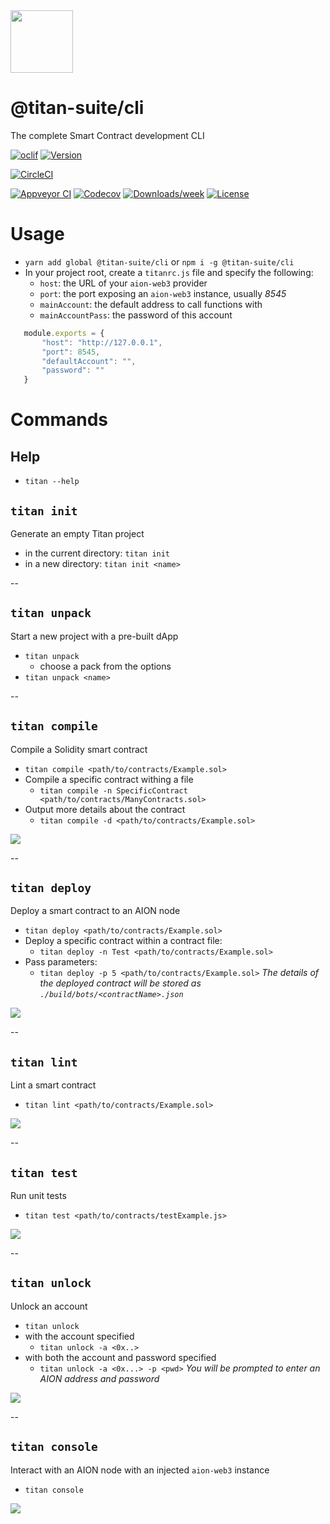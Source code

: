 <img src="https://s15.postimg.cc/spmnht6zf/Titan_Logo.png" width="100" height="100">  

@titan-suite/cli
================

The complete Smart Contract development CLI

[![oclif](https://img.shields.io/badge/cli-oclif-brightgreen.svg)](https://oclif.io)
[![Version](https://img.shields.io/npm/v/@titan-suite/cli.svg)](https://npmjs.org/package/@titan-suite/cli)

[![CircleCI](https://circleci.com/gh/titan-suite/cli/tree/master.svg?style=shield)](https://circleci.com/gh/titan-suite/cli/tree/master)

[![Appveyor CI](https://ci.appveyor.com/api/projects/status/github/titan-suite/cli?branch=master&svg=true)](https://ci.appveyor.com/project/titan-suite/cli/branch/master)
[![Codecov](https://codecov.io/gh/titan-suite/cli/branch/master/graph/badge.svg)](https://codecov.io/gh/titan-suite/cli)
[![Downloads/week](https://img.shields.io/npm/dw/@titan-suite/cli.svg)](https://npmjs.org/package/@titan-suite/cli)
[![License](https://img.shields.io/npm/l/@titan-suite/cli.svg)](https://github.com/titan-suite/cli/blob/master/package.json)


# Usage

- `yarn add global @titan-suite/cli` or `npm i -g @titan-suite/cli`
- In your project root, create a `titanrc.js` file and specify the following:
    - `host`: the URL of your `aion-web3` provider
    - `port`: the port exposing an `aion-web3` instance, usually *8545*
    - `mainAccount`: the default address to call functions with
    - `mainAccountPass`: the password of this account
```javascript
   module.exports = {
       "host": "http://127.0.0.1",
       "port": 8545,
       "defaultAccount": "",
       "password": ""
   }
```


# Commands

## Help
- `titan --help`

## `titan init` 

Generate an empty Titan project
- in the current directory: `titan init`
- in a new directory: `titan init <name>`

--

## `titan unpack`

Start a new project with a pre-built dApp
- `titan unpack`
    - choose a pack from the options
- `titan unpack <name>`

--

## `titan compile`

Compile a Solidity smart contract
- `titan compile <path/to/contracts/Example.sol>`
- Compile a specific contract withing a file
    - `titan compile -n SpecificContract <path/to/contracts/ManyContracts.sol>`
- Output more details about the contract
    - `titan compile -d <path/to/contracts/Example.sol>`

![](https://s33.postimg.cc/41x0ksvcv/compile.png)

--

## `titan deploy`

Deploy a smart contract to an AION node
- `titan deploy <path/to/contracts/Example.sol>`
- Deploy a specific contract within a contract file:
    - `titan deploy -n Test <path/to/contracts/Example.sol>`
- Pass parameters:
    - `titan deploy -p 5 <path/to/contracts/Example.sol>`
_The details of the deployed contract will be stored as `./build/bots/<contractName>.json`_

![](https://s33.postimg.cc/bhwa6lqrz/deploy.png)

--

## `titan lint`

Lint a smart contract
- `titan lint <path/to/contracts/Example.sol>`

![](https://s33.postimg.cc/8b1qn0173/lint.png)

--

## `titan test`

Run unit tests
- `titan test <path/to/contracts/testExample.js>`

![](https://s33.postimg.cc/m4q3c16n3/test.png)

--

## `titan unlock`

Unlock an account
- `titan unlock`
- with the account specified
    - `titan unlock -a <0x..>`
- with both the account and password specified
    - `titan unlock -a <0x...> -p <pwd>`
_You will be prompted to enter an AION address and password_

![](https://s33.postimg.cc/8nt4t641b/unlock.png)

--

## `titan console`

Interact with an AION node with an injected `aion-web3` instance
- `titan console`

![](https://s33.postimg.cc/dz81dvxtr/console.png)